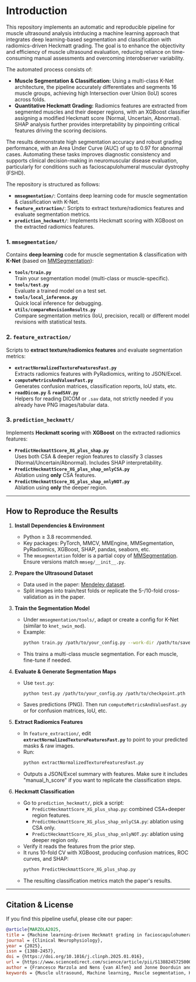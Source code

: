 # Introduction

This repository implements an automatic and reproducible pipeline for muscle ultrasound analysis intrducing a machine learning approach that integrates deep learning-based segmentation and classification with radiomics-driven Heckmatt grading. The goal is to enhance the objectivity and efficiency of muscle ultrasound evaluation, reducing reliance on time-consuming manual assessments and overcoming interobserver variability.

The automated process consists of:
- **Muscle Segmentation & Classification:** Using a multi-class K-Net architecture, the pipeline accurately differentiates and segments 16 muscle groups, achieving high Intersection over Union (IoU) scores across folds.
- **Quantitative Heckmatt Grading:** Radiomics features are extracted from segmented muscles and their deeper regions, with an XGBoost classifier assigning a modified Heckmatt score (Normal, Uncertain, Abnormal). SHAP analysis further provides interpretability by pinpointing critical features driving the scoring decisions.

The results demonstrate high segmentation accuracy and robust grading performance, with an Area Under Curve (AUC) of up to 0.97 for abnormal cases. Automating these tasks improves diagnostic consistency and supports clinical decision-making in neuromuscular disease evaluation, particularly for conditions such as facioscapulohumeral muscular dystrophy (FSHD).

The repository is structured as follows:
- **`mmsegmentation/`**: Contains deep learning code for muscle segmentation & classification with K-Net.
- **`feature_extraction/`**: Scripts to extract texture/radiomics features and evaluate segmentation metrics.
- **`prediction_heckmatt/`**: Implements Heckmatt scoring with XGBoost on the extracted radiomics features.


### 1. **`mmsegmentation/`**
Contains **deep learning** code for muscle segmentation & classification with **K-Net** (based on [MMSegmentation](https://github.com/open-mmlab/mmsegmentation)):

- **`tools/train.py`**  
  Train your segmentation model (multi-class or muscle-specific).
- **`tools/test.py`**  
  Evaluate a trained model on a test set.
- **`tools/local_inference.py`**  
  Quick local inference for debugging.
- **`utils/compareRevisionResults.py`**  
  Compare segmentation metrics (IoU, precision, recall) or different model revisions with statistical tests.

### 2. **`feature_extraction/`**
Scripts to **extract texture/radiomics features** and evaluate segmentation metrics:

- **`extractNormalizedTextureFeaturesFast.py`**  
  Extracts radiomics features with PyRadiomics, writing to JSON/Excel.  
- **`computeMetricsAndValuesFast.py`**  
  Generates confusion matrices, classification reports, IoU stats, etc.  
- **`readDicom.py`** & **`readSAV.py`**  
  Helpers for reading DICOM or `.sav` data, not strictly needed if you already have PNG images/tabular data.

### 3. **`prediction_heckmatt/`**
Implements **Heckmatt scoring** with **XGBoost** on the extracted radiomics features:

- **`PredictHeckmattScore_XG_plus_shap.py`**  
  Uses both CSA & deeper region features to classify 3 classes (Normal/Uncertain/Abnormal). Includes SHAP interpretability.
- **`PredictHeckmattScore_XG_plus_shap_onlyCSA.py`**  
  Ablation using **only** CSA features.
- **`PredictHeckmattScore_XG_plus_shap_onlyNOT.py`**  
  Ablation using **only** the deeper region.
---

## How to Reproduce the Results

1. **Install Dependencies & Environment**
   - Python ≥ 3.8 recommended.
   - Key packages: PyTorch, MMCV, MMEngine, MMSegmentation, PyRadiomics, XGBoost, SHAP, pandas, seaborn, etc.
   - The `mmsegmentation` folder is a partial copy of [MMSegmentation](https://github.com/open-mmlab/mmsegmentation). Ensure versions match `mmseg/__init__.py`.

2. **Prepare the Ultrasound Dataset**
   - Data used in the paper: [Mendeley dataset](https://doi.org/10.17632/yzg86vb895.1).
   - Split images into train/test folds or replicate the 5-/10-fold cross-validation as in the paper.

3. **Train the Segmentation Model**
   - Under `mmsegmentation/tools/`, adapt or create a config for K-Net (similar to `knet_swin_mod`).
   - Example:
     ```bash
     python train.py /path/to/your_config.py --work-dir /path/to/save/checkpoints
     ```
   - This trains a multi-class muscle segmentation. For each muscle, fine-tune if needed.

4. **Evaluate & Generate Segmentation Maps**
   - Use `test.py`:
     ```bash
     python test.py /path/to/your_config.py /path/to/checkpoint.pth
     ```
   - Saves predictions (PNG). Then run `computeMetricsAndValuesFast.py` or for confusion matrices, IoU, etc.

5. **Extract Radiomics Features**
   - In `feature_extraction/`, edit **`extractNormalizedTextureFeaturesFast.py`** to point to your predicted masks & raw images.
   - Run:
     ```bash
     python extractNormalizedTextureFeaturesFast.py
     ```
   - Outputs a JSON/Excel summary with features. Make sure it includes "manual_h_score" if you want to replicate the classification steps.

6. **Heckmatt Classification**
   - Go to `prediction_heckmatt/`, pick a script:
     - `PredictHeckmattScore_XG_plus_shap.py`: combined CSA+deeper region features.
     - `PredictHeckmattScore_XG_plus_shap_onlyCSA.py`: ablation using CSA only.
     - `PredictHeckmattScore_XG_plus_shap_onlyNOT.py`: ablation using deeper region only.
   - Verify it reads the features from the prior step.  
   - It runs 10-fold CV with XGBoost, producing confusion matrices, ROC curves, and SHAP:
     ```bash
     python PredictHeckmattScore_XG_plus_shap.py
     ```
   - The resulting classification metrics match the paper's results.

---

## Citation & License

If you find this pipeline useful, please cite our paper:

```bibtex
@article{MARZOLA2025,
title = {Machine learning-driven Heckmatt grading in facioscapulohumeral muscular dystrophy: A novel pathway for musculoskeletal ultrasound analysis},
journal = {Clinical Neurophysiology},
year = {2025},
issn = {1388-2457},
doi = {https://doi.org/10.1016/j.clinph.2025.01.016},
url = {https://www.sciencedirect.com/science/article/pii/S1388245725000367},
author = {Francesco Marzola and Nens {van Alfen} and Jonne Doorduin and Kristen Mariko Meiburger},
keywords = {Muscle ultrasound, Machine learning, Muscle segmentation, Heckmatt grading, Neuromuscular disease diagnosis}}
